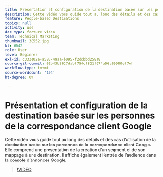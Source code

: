 ```yaml
---
title: Présentation et configuration de la destination basée sur les personnes de la correspondance client Google
description: Cette vidéo vous guide tout au long des détails et des cas d’utilisation de la destination basée sur les personnes de la correspondance client Google. Elle comprend une présentation de la création d’un segment et de son mappage à une destination. Il affiche également l’entrée de l’audience dans la console d’annonces Google.
feature: People-based Destinations
topics: null
activity: use
doc-type: feature video
team: Technical Marketing
thumbnail: 38552.jpg
kt: 6042
role: User
level: Beginner
exl-id: c333e02e-a585-49aa-b095-f2dcbbd258a8
source-git-commit: 62b43b5627dabf754cf821f974a56c60989ef7ef
workflow-type: tm+mt
source-wordcount: '104'
ht-degree: 0%

---
```


# Présentation et configuration de la destination basée sur les personnes de la correspondance client Google

Cette vidéo vous guide tout au long des détails et des cas d’utilisation de la destination basée sur les personnes de la correspondance client Google. Elle comprend une présentation de la création d’un segment et de son mappage à une destination. Il affiche également l’entrée de l’audience dans la console d’annonces Google.

>[!VIDEO](https://video.tv.adobe.com/v/38552/?quality=12&learn=on)
